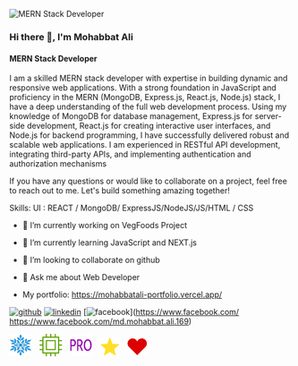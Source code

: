 ![MERN Stack Developer](https://i.ibb.co/wpmrQ49/MErn-stack-developer.jpg)
### Hi there 👋, I'm Mohabbat Ali
#### MERN Stack Developer

I am a skilled MERN stack developer with expertise in building dynamic and responsive web applications. With a strong foundation in JavaScript and proficiency in the MERN (MongoDB, Express.js, React.js, Node.js) stack, I have a deep understanding of the full web development process.
Using my knowledge of MongoDB for database management, Express.js for server-side development, React.js for creating interactive user interfaces, and Node.js for backend programming, I have successfully delivered robust and scalable web applications. I am experienced in RESTful API development, integrating third-party APIs, and implementing authentication and authorization mechanisms

If you have any questions or would like to collaborate on a project, feel free to reach out to me. Let's build something amazing together!

Skills:  UI : REACT / MongoDB/ ExpressJS/NodeJS/JS/HTML / CSS

- 🔭 I’m currently working on VegFoods Project 
- 🌱 I’m currently learning  JavaScript  and NEXT.js 
- 👯 I’m looking to collaborate on github 
- 💬 Ask me about Web Developer

- My portfolio:  https://mohabbatali-portfolio.vercel.app/


[<img src='https://cdn.jsdelivr.net/npm/simple-icons@3.0.1/icons/github.svg' alt='github' height='40'>](https://github.com/https://github.com/mdali017)  [<img src='https://cdn.jsdelivr.net/npm/simple-icons@3.0.1/icons/linkedin.svg' alt='linkedin' height='40'>](https://www.linkedin.com/in/https://www.linkedin.com/in/md-mohabbat-ali-052b31237//)  [<img src='https://cdn.jsdelivr.net/npm/simple-icons@3.0.1/icons/facebook.svg' alt='facebook' height='40'>](https://www.facebook.com/ https://www.facebook.com/md.mohabbat.ali.169)  

<a href='https://archiveprogram.github.com/'><img src='https://raw.githubusercontent.com/acervenky/animated-github-badges/master/assets/acbadge.gif' width='40' height='40'></a> <a href='https://docs.github.com/en/developers'><img src='https://raw.githubusercontent.com/acervenky/animated-github-badges/master/assets/devbadge.gif' width='40' height='40'></a> <a href='https://github.com/pricing'><img src='https://raw.githubusercontent.com/acervenky/animated-github-badges/master/assets/pro.gif' width='40' height='40'></a> <a href='https://stars.github.com/'><img src='https://raw.githubusercontent.com/acervenky/animated-github-badges/master/assets/starbadge.gif' width='35' height='35'></a> <a href='https://docs.github.com/en/github/supporting-the-open-source-community-with-github-sponsors'><img src='https://raw.githubusercontent.com/acervenky/animated-github-badges/master/assets/sponsorbadge.gif' width='35' height='35'></a> 

